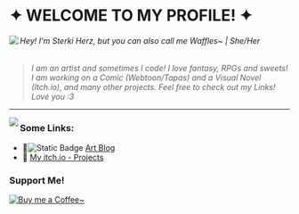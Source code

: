 <!--
**sterkiherz/sterkiherz** is a ✨ _special_ ✨ repository because its `README.md` (this file) appears on your GitHub profile. 
-->

# ✦ WELCOME TO MY PROFILE! ✦</h1>
<img align="left" src="https://i.imgur.com/C4MjKiH.gif">

###### Hey! I'm Sterki Herz, but you can also call me Waffles~ | She/Her
> *I am an artist and sometimes I code!*
> *I love fantasy, RPGs and sweets! I am working on a Comic (Webtoon/Tapas) and a Visual Novel (Itch.io), and many other projects.*
> *Feel free to check out my Links! Love you :3*
---
<img align="left" src="https://i.ibb.co/x6F56qz/window-icon.png">

### Some Links:
* :seedling:![Static Badge](https://img.shields.io/badge/ArtBlog-white?style=flat-square&logo=adafruit&logoColor=%23FFFF66&logoSize=auto&color=%23FFA500)
 [Art Blog](https://sterkiherz.tumblr.com/)
* :seedling: [My itch.io - Projects](https://sterkiherz.itch.io/)

### Support Me!
[![Buy me a Coffee~](https://img.shields.io/badge/$-support-ff69b4.svg?style=flat)](https://ko-fi.com/sterkiherz) 
